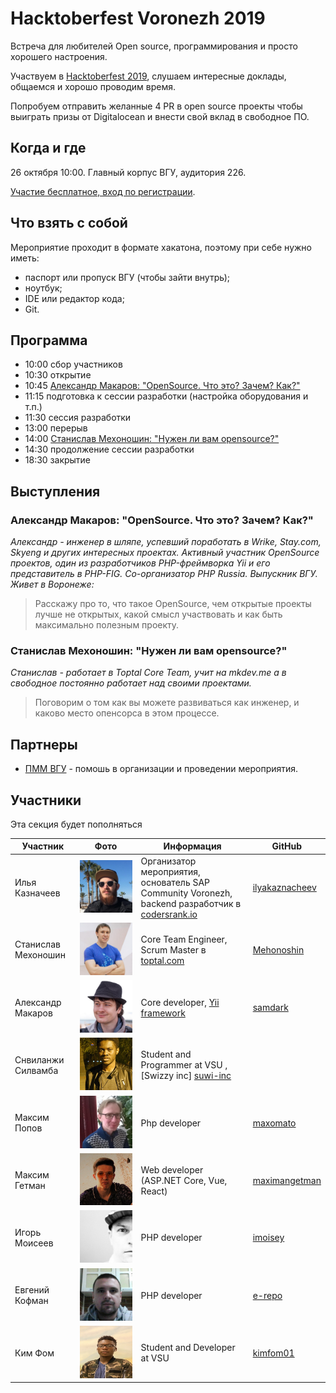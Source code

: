 # Hacktoberfest Voronezh 2019

Встреча для любителей Open source, программирования и просто хорошего настроения.

Участвуем в [Hacktoberfest 2019](https://hacktoberfest.digitalocean.com/), слушаем интересные доклады, общаемся и хорошо проводим время. 

Попробуем отправить желанные 4 PR в open source проекты чтобы выиграть призы от Digitalocean и внести свой вклад в свободное ПО.

## Когда и где

26 октября 10:00. Главный корпус ВГУ, аудитория 226.

[Участие бесплатное, вход по регистрации](https://sapcommunityvrn.timepad.ru/event/1083374/).

## Что взять с собой

Мероприятие проходит в формате хакатона, поэтому при себе нужно иметь:

- паспорт или пропуск ВГУ (чтобы зайти внутрь);
- ноутбук;
- IDE или редактор кода;
- Git.

## Программа

- 10:00 сбор участников
- 10:30 открытие
- 10:45 [Александр Макаров: "OpenSource. Что это? Зачем? Как?"](#александр-макаров-opensource-что-это-зачем-как)
- 11:15 подготовка к сессии разработки (настройка оборудования и т.п.)
- 11:30 сессия разработки
- 13:00 перерыв
- 14:00 [Станислав Мехоношин: "Нужен ли вам opensource?"](#станислав-мехоношин-нужен-ли-вам-opensource) 
- 14:30 продолжение сессии разработки
- 18:30 закрытие

## Выступления

### Александр Макаров: "OpenSource. Что это? Зачем? Как?"

_Александр - инженер в шляпе, успевший поработать в Wrike, Stay.com, Skyeng и других интересных проектах. Активный участник OpenSource проектов, один из разработчиков PHP-фреймворка Yii и его представитель в PHP-FIG. Со-организатор PHP Russia. Выпускник ВГУ. Живет в Воронеже:_

> Расскажу про то, что такое OpenSource, чем открытые проекты лучше не открытых, какой смысл участвовать и как быть максимально полезным проекту.

### Станислав Мехоношин: "Нужен ли вам opensource?" 

_Станислав - работает в Toptal Core Team, учит на mkdev.me а в свободное постоянно работает над своими проектами._

> Поговорим о том как вы можете развиваться как инженер, и каково место опенсорса в этом процессе.

## Партнеры

- [ПММ ВГУ](http://www.amm.vsu.ru/) - помошь в организации и проведении мероприятия.

## Участники

Эта секция будет пополняться

| Участник | Фото | Информация | GitHub |
| --- | --- | --- | --- |
| Илья Казначеев | ![](/images/ilya-kaznacheev.jpg) | Организатор мероприятия, основатель SAP Community Voronezh, backend разработчик в [codersrank.io](http://codersrank.io) | [ilyakaznacheev](https://github.com/ilyakaznacheev) |
| Станислав Мехоношин | ![](/images/stanislav-mekhonoshin.jpg) | Core Team Engineer, Scrum Master в [toptal.com](http://toptal.com) | [Mehonoshin](https://github.com/Mehonoshin) |
| Александр Макаров | ![](/images/aleksandr-makarov.jpg) | Core developer, [Yii framework](https://www.yiiframework.com/) | [samdark](https://github.com/samdark) |
| Снвиланжи Силвамба | ![](/images/suwilanji-silwamba.jpeg) | Student and Programmer at VSU , [Swizzy inc] [suwi-inc](https://github.com/suwi-inc) |
| Максим Попов | ![](/images/maxim-popov.jpg) | Php developer | [maxomato](https://github.com/maxomato) |
| Максим Гетман | ![](/images/max-getman.png) | Web developer (ASP.NET Core, Vue, React) | [maximangetman](https://github.com/maximangetman) |
| Игорь Моисеев | ![](/images/igor-moiseev.jpeg) | PHP developer | [imoisey](https://github.com/imoisey) |
| Евгений Кофман | ![](/images/evgeni-kofman.jpg) | РНР developer | [e-repo](https://github.com/e-repo) |
| Ким Фом | ![](/images/kim-fom.jpg) | Student and Developer at VSU  | [kimfom01](https://github.com/kimfom01) |
